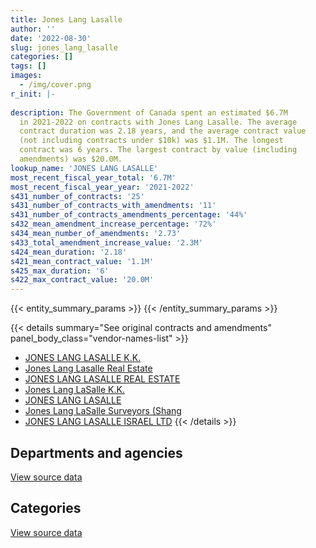 ```yaml
---
title: Jones Lang Lasalle
author: ''
date: '2022-08-30'
slug: jones_lang_lasalle
categories: []
tags: []
images:
  - /img/cover.png
r_init: |-
  
description: The Government of Canada spent an estimated $6.7M
  in 2021-2022 on contracts with Jones Lang Lasalle. The average
  contract duration was 2.18 years, and the average contract value
  (not including contracts under $10k) was $1.1M. The longest
  contract was 6 years. The largest contract by value (including
  amendments) was $20.0M.
lookup_name: 'JONES LANG LASALLE'
most_recent_fiscal_year_total: '6.7M'
most_recent_fiscal_year_year: '2021-2022'
s431_number_of_contracts: '25'
s431_number_of_contracts_with_amendments: '11'
s431_number_of_contracts_amendments_percentage: '44%'
s432_mean_amendment_increase_percentage: '72%'
s434_mean_number_of_amendments: '2.73'
s433_total_amendment_increase_value: '2.3M'
s424_mean_duration: '2.18'
s421_mean_contract_value: '1.1M'
s425_max_duration: '6'
s422_max_contract_value: '20.0M'
---
```


<script src="/rmarkdown-libs/htmlwidgets/htmlwidgets.js"></script>
<link href="/rmarkdown-libs/datatables-css/datatables-crosstalk.css" rel="stylesheet" />
<script src="/rmarkdown-libs/datatables-binding/datatables.js"></script>
<script src="/rmarkdown-libs/jquery/jquery-3.6.0.min.js"></script>
<link href="/rmarkdown-libs/dt-core-bootstrap/css/dataTables.bootstrap.min.css" rel="stylesheet" />
<link href="/rmarkdown-libs/dt-core-bootstrap/css/dataTables.bootstrap.extra.css" rel="stylesheet" />
<script src="/rmarkdown-libs/dt-core-bootstrap/js/jquery.dataTables.min.js"></script>
<script src="/rmarkdown-libs/dt-core-bootstrap/js/dataTables.bootstrap.min.js"></script>
<link href="/rmarkdown-libs/crosstalk/css/crosstalk.min.css" rel="stylesheet" />
<script src="/rmarkdown-libs/crosstalk/js/crosstalk.min.js"></script>
<script src="/rmarkdown-libs/htmlwidgets/htmlwidgets.js"></script>
<link href="/rmarkdown-libs/datatables-css/datatables-crosstalk.css" rel="stylesheet" />
<script src="/rmarkdown-libs/datatables-binding/datatables.js"></script>
<script src="/rmarkdown-libs/jquery/jquery-3.6.0.min.js"></script>
<link href="/rmarkdown-libs/dt-core-bootstrap/css/dataTables.bootstrap.min.css" rel="stylesheet" />
<link href="/rmarkdown-libs/dt-core-bootstrap/css/dataTables.bootstrap.extra.css" rel="stylesheet" />
<script src="/rmarkdown-libs/dt-core-bootstrap/js/jquery.dataTables.min.js"></script>
<script src="/rmarkdown-libs/dt-core-bootstrap/js/dataTables.bootstrap.min.js"></script>
<link href="/rmarkdown-libs/crosstalk/css/crosstalk.min.css" rel="stylesheet" />
<script src="/rmarkdown-libs/crosstalk/js/crosstalk.min.js"></script>

{{< entity_summary_params >}}
{{< /entity_summary_params >}}

{{< details summary="See original contracts and amendments" panel_body_class="vendor-names-list" >}}
- [JONES LANG LASALLE K.K.](https://search.open.canada.ca/en/ct/?sort=contract_value_f%20desc&page=1&search_text=%22JONES%20LANG%20LASALLE%20K.K.%22)
- [Jones Lang Lasalle Real Estate](https://search.open.canada.ca/en/ct/?sort=contract_value_f%20desc&page=1&search_text=%22Jones%20Lang%20Lasalle%20Real%20Estate%22)
- [JONES LANG LASALLE REAL ESTATE](https://search.open.canada.ca/en/ct/?sort=contract_value_f%20desc&page=1&search_text=%22JONES%20LANG%20LASALLE%20REAL%20ESTATE%22)
- [Jones Lang LaSalle K.K.](https://search.open.canada.ca/en/ct/?sort=contract_value_f%20desc&page=1&search_text=%22Jones%20Lang%20LaSalle%20K.K.%22)
- [JONES LANG LASALLE](https://search.open.canada.ca/en/ct/?sort=contract_value_f%20desc&page=1&search_text=%22JONES%20LANG%20LASALLE%22)
- [Jones Lang LaSalle Surveyors (Shang](https://search.open.canada.ca/en/ct/?sort=contract_value_f%20desc&page=1&search_text=%22Jones%20Lang%20LaSalle%20Surveyors%20%28Shang%22)
- [JONES LANG LASALLE ISRAEL LTD](https://search.open.canada.ca/en/ct/?sort=contract_value_f%20desc&page=1&search_text=%22JONES%20LANG%20LASALLE%20ISRAEL%20LTD%22)
{{< /details >}}

## Departments and agencies

<div id="htmlwidget-1" style="width:100%;height:auto;" class="datatables html-widget"></div>
<script type="application/json" data-for="htmlwidget-1">{"x":{"style":"bootstrap","filter":"none","vertical":false,"data":[["<a href=\"/departments/aandc-aadnc/\">Crown-Indigenous Relations and Northern Affairs Canada<\/a>","<a href=\"/departments/dfatd-maecd/\">Global Affairs Canada<\/a>","<a href=\"/departments/pwgsc-tpsgc/\">Public Services and Procurement Canada<\/a>"],[null,25504.62,1198672.35],[null,82573.49,1428538.32],[5336.16,320533.23,1315792.15],[143587.19,5288253,1236552.53]],"container":"<table class=\"table table-striped table-hover row-border order-column display\">\n  <thead>\n    <tr>\n      <th>Department<\/th>\n      <th>2018-2019<\/th>\n      <th>2019-2020<\/th>\n      <th>2020-2021<\/th>\n      <th>2021-2022<\/th>\n    <\/tr>\n  <\/thead>\n<\/table>","options":{"order":[[4,"desc"]],"pageLength":10,"autoWidth":true,"columnDefs":[{"targets":1,"render":"function(data, type, row, meta) {\n    return type !== 'display' ? data : DTWidget.formatCurrency(data, \"$\", 2, 3, \",\", \".\", true, null);\n  }"},{"targets":2,"render":"function(data, type, row, meta) {\n    return type !== 'display' ? data : DTWidget.formatCurrency(data, \"$\", 2, 3, \",\", \".\", true, null);\n  }"},{"targets":3,"render":"function(data, type, row, meta) {\n    return type !== 'display' ? data : DTWidget.formatCurrency(data, \"$\", 2, 3, \",\", \".\", true, null);\n  }"},{"targets":4,"render":"function(data, type, row, meta) {\n    return type !== 'display' ? data : DTWidget.formatCurrency(data, \"$\", 2, 3, \",\", \".\", true, null);\n  }"},{"width":"16%","targets":[1,2,3,4]},{"className":"dt-right","targets":[1,2,3,4]}],"orderClasses":false}},"evals":["options.columnDefs.0.render","options.columnDefs.1.render","options.columnDefs.2.render","options.columnDefs.3.render"],"jsHooks":[]}</script>
<p class="text-right">
<a href="https://github.com/GoC-Spending/contracts-data/tree/main/data/out/vendors/jones_lang_lasalle/summary_by_fiscal_year_by_department.csv" class="source-data-link btn btn-link">View source data</a>
</p>

## Categories

<div id="htmlwidget-2" style="width:100%;height:auto;" class="datatables html-widget"></div>
<script type="application/json" data-for="htmlwidget-2">{"x":{"style":"bootstrap","filter":"none","vertical":false,"data":[["<a href=\"/categories/facilities_and_construction/\">Facilities and construction<\/a>","<a href=\"/categories/professional_services/\">Professional services<\/a>","<a href=\"/categories/human_capital/\">Human capital<\/a>"],[92087.12,1132089.85,null],[92339.41,1418772.4,null],[295339.15,1321545.83,24776.57],[5121789.43,1517023.64,29579.66]],"container":"<table class=\"table table-striped table-hover row-border order-column display\">\n  <thead>\n    <tr>\n      <th>Category<\/th>\n      <th>2018-2019<\/th>\n      <th>2019-2020<\/th>\n      <th>2020-2021<\/th>\n      <th>2021-2022<\/th>\n    <\/tr>\n  <\/thead>\n<\/table>","options":{"order":[[4,"desc"]],"dom":"t","pageLength":30,"autoWidth":true,"columnDefs":[{"targets":1,"render":"function(data, type, row, meta) {\n    return type !== 'display' ? data : DTWidget.formatCurrency(data, \"$\", 2, 3, \",\", \".\", true, null);\n  }"},{"targets":2,"render":"function(data, type, row, meta) {\n    return type !== 'display' ? data : DTWidget.formatCurrency(data, \"$\", 2, 3, \",\", \".\", true, null);\n  }"},{"targets":3,"render":"function(data, type, row, meta) {\n    return type !== 'display' ? data : DTWidget.formatCurrency(data, \"$\", 2, 3, \",\", \".\", true, null);\n  }"},{"targets":4,"render":"function(data, type, row, meta) {\n    return type !== 'display' ? data : DTWidget.formatCurrency(data, \"$\", 2, 3, \",\", \".\", true, null);\n  }"},{"width":"16%","targets":[1,2,3,4]},{"className":"dt-right","targets":[1,2,3,4]}],"orderClasses":false,"lengthMenu":[10,25,30,50,100]}},"evals":["options.columnDefs.0.render","options.columnDefs.1.render","options.columnDefs.2.render","options.columnDefs.3.render"],"jsHooks":[]}</script>
<p class="text-right">
<a href="https://github.com/GoC-Spending/contracts-data/tree/main/data/out/vendors/jones_lang_lasalle/summary_by_fiscal_year_by_category.csv" class="source-data-link btn btn-link">View source data</a>
</p>
